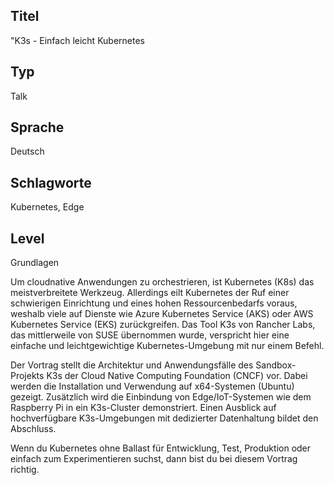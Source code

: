 ## Titel
"K3s - Einfach leicht Kubernetes

## Typ
Talk

## Sprache
Deutsch

## Schlagworte
Kubernetes, Edge

## Level
Grundlagen

Um cloudnative Anwendungen zu orchestrieren, ist Kubernetes (K8s) das meistverbreitete Werkzeug. Allerdings eilt Kubernetes der Ruf einer schwierigen Einrichtung und eines hohen Ressourcenbedarfs voraus, weshalb viele auf Dienste wie Azure Kubernetes Service (AKS) oder AWS Kubernetes Service (EKS) zurückgreifen. Das Tool K3s von Rancher Labs, das mittlerweile von SUSE übernommen wurde, verspricht hier eine einfache und leichtgewichtige Kubernetes-Umgebung mit nur einem Befehl.

Der Vortrag stellt die Architektur und Anwendungsfälle des Sandbox-Projekts K3s der Cloud Native Computing Foundation (CNCF) vor. Dabei werden die Installation und Verwendung auf x64-Systemen (Ubuntu) gezeigt. Zusätzlich wird die Einbindung von Edge/IoT-Systemen wie dem Raspberry Pi in ein K3s-Cluster demonstriert. Einen Ausblick auf hochverfügbare K3s-Umgebungen mit dedizierter Datenhaltung bildet den Abschluss.

Wenn du Kubernetes ohne Ballast für Entwicklung, Test, Produktion oder einfach zum Experimentieren suchst, dann bist du bei diesem Vortrag richtig. 